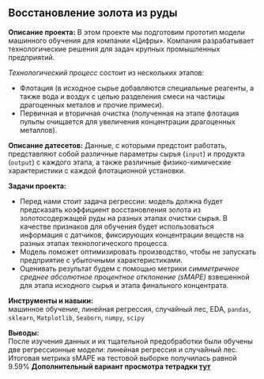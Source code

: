 ## Восстановление золота из руды

**Описание проекта:**
В этом проекте мы подготовим прототип модели машинного обучения для компании «Цифры». Компания разрабатывает технологические решения для задач крупных промышленных предприятий.

*Технологический процесс* состоит из нескольких этапов:
* Флотация (в исходное сырье добавляются специальные реагенты, а также вода и воздух с целью разделения смеси на частицы драгоценных металов и прочие примеси).
* Первичная и вторичная очистка (полученная на этапе флотация пульпы очищается для увеличения концентрации драгоценных металлов).

**Описание датесетов:**
Данные, с которыми предстоит работать, представляют собой различные параметры сырья (`input`) и продукта (`output`) c каждого этапа, а также различные физико-химические характеристики с каждой флотационной установки.

**Задачи проекта:** 
* Перед нами стоит задача регрессии: модель должна будет предсказать коэффициент восстановления золота из золотосодержащей руды на разных этапах очистки сырья. В качестве признаков для обучения будет использоваться информация с датчиков, фиксирующих концентрации веществ на разных этапах технологического процесса.
* Модель поможет оптимизировать производство, чтобы не запускать предприятие с убыточными характеристиками.
* Оценивать результат будем с помощью метрики *симметричное среднее абсолютное процентное отклонение (sMAPE)* взвешенной для этапа исходного сырья и этапа финального концентрата.

**Инструменты и навыки:**  
машинное обучение, линейная регрессия, случайный лес, EDA, `pandas`, `sklearn`, `Matplotlib`, `Seaborn`, `numpy`, `scipy`

**Выводы:**  
После изучения данных и их тщательной предобработки были обучены две регрессионные модели: линейная регрессия и случайный лес. Итоговая метрика sMAPE на тестовой выборке получилась равной 9.59%
__Дополнительный вариант просмотра тетрадки [тут](https://nbviewer.jupyter.org/github/artdaal/yandex-practicum-projects/blob/main/09_2nd_assembly_project/ML_in_gold_mining_industry.ipynb)__
